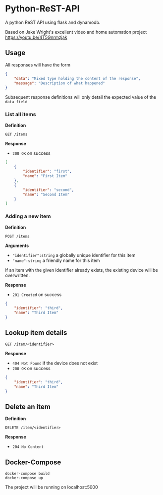 # Python-ReST-API

A python ReST API using flask and dynamodb.

Based on Jake Wright's excellent video and home automation project
https://youtu.be/4T5Gnrmzjak


## Usage
All responses will have the form

```json
{
    "data": "Mixed type holding the content of the response",
    "message": "Description of what happened"
}
```

Subsequent response definitions will only detail the expected value of the `data field`

### List all items

**Definition**

`GET /items`

**Response**

- `200 OK` on success

```json
[
    {
        "identifier": "first",
        "name": "First Item"
    },
    {
        "identifier": "second",
        "name": "Second Item"
    }
]
```

### Adding a new item

**Definition**

`POST /items`

**Arguments**

- `"identifier":string` a globally unique identifier for this item
- `"name":string` a friendly name for this item


If an item with the given identifier already exists, the existing device will be overwritten.

**Response**

- `201 Created` on success

```json
{
    "identifier": "third",
    "name": "Third Item"
}
```

## Lookup item details

`GET /item/<identifier>`

**Response**

- `404 Not Found` if the device does not exist
- `200 OK` on success

```json
{
    "identifier": "third",
    "name": "Third Item"
}
```

## Delete an item

**Definition**

`DELETE /item/<identifier>`

**Response**

- `204 No Content`


## Docker-Compose
```
docker-compose build
docker-compose up
```

The project will be running on localhost:5000
